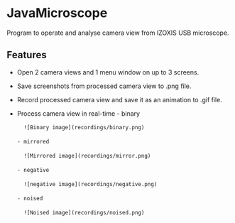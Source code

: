 # JavaMicroscope

Program to operate and analyse camera view from IZOXIS USB microscope.

## Features

- Open 2 camera views and 1 menu window on up to 3 screens.
- Save screenshots from processed camera view to .png file.
- Record processed camera view and save it as an animation to .gif file.
- Process camera view in real-time
      - binary
   
        ![Binary image](recordings/binary.png)
   
      - mirrored
   
        ![Mirrored image](recordings/mirror.png)

      - negative
   
        ![negative image](recordings/negative.png)
   
      - noised
   
        ![Noised image](recordings/noised.png)
